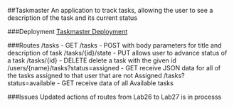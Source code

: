 ##Taskmaster
An application to track tasks, allowing the user to see a description of the task and its current status

###Deployment
[Taskmaster Deployment](taskmastereb-dev.us-west-2.elasticbeanstalk.com)

###Routes
    /tasks            - GET
    /tasks            - POST with body parameters for title and description of task
    /tasks/{id}/state - PUT allows user to advance status of a task
    /tasks/{id}       - DELETE delete a task with the given id
    /users/{name}/tasks?status=assigned
                      - GET receive JSON data for all of the tasks assigned to that user that are not Assigned
    /tasks?status=available
                      - GET receive data of all Available tasks
     
                      

###Issues
Updated actions of routes from Lab26 to Lab27 is in processs

